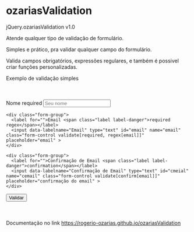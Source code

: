# ozariasValidation

jQuery.ozariasValidation v1.0

Atende qualquer tipo de validação de formulário.

Simples e prático, pra validar qualquer campo do formulário.

Valida campos obrigatórios, expressões regulares, e também é possivel criar funções personalizadas.
<script src="https://ajax.googleapis.com/ajax/libs/jquery/1.12.4/jquery.min.js" type="text/javascript"></script>
<script src="js/bootstrap.min.js" type="text/javascript"></script>
<script src="js/ozariasValidation-1.0.js" type="text/javascript"></script>
Exemplo de validação simples
<script type="text/javascript">
  $(document).ready(function(){
    // event de submit
    $("#formValidator2").submit(function(e){         
     // Cancela o evento
      e.preventDefault();          

      var validaForm = $(this).find("#validator2").ozariasValidation({language:"pt-br"});
      if(validaForm.validateForm()){                         
         alert("Validou");
      }
    })
  })
</script>
<form method="post" style="margin: 50px 0" id="formValidator2">  
  <div id="validator2">
    <div class="form-group">
      <label>Nome <span class="label label-danger">required</span></label>
      <input data-labelname="Nome" id="nome" name="nome" aria-describedby="inputSuccess2Status" class="form-control validate[required]" placeholder="Seu nome" type="text">                        
    </div>

    <div class="form-group">
      <label for="">Email <span class="label label-danger">required regex</span></label>
      <input data-labelname="Email" type="text" id="email" name="email" class="form-control validate[required, regex[email]]" placeholder="email" >
    </div>

    <div class="form-group">
      <label for="">Confirmação de Email <span class="label label-danger">confirmation</span></label>
      <input data-labelname="Confirmação de Email" type="text" id="cmeial" name="cemail" class="form-control validate[confirm[email]]" placeholder="confirmação do email" >
    </div>                  
  </div>    
  <button type="submit" class="btn brn-default">Validar</button>
</form> 


Documentação no link https://rogerio-ozarias.github.io/ozariasValidation
